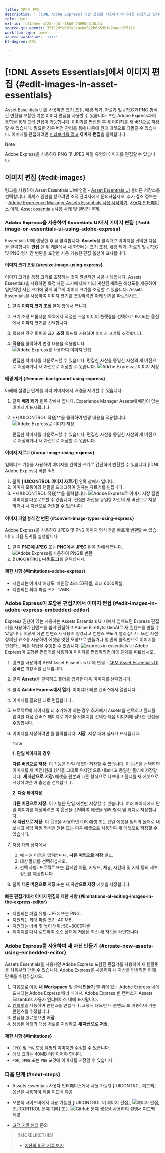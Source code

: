 ```yaml
---
title: 이미지 편집
description: ' [!DNL Adobe Express] 기반 옵션을 사용하여 이미지를 편집하고 업데이트된 이미지를 버전으로 저장합니다.'
role: User
exl-id: fc21a6ee-bf23-4dbf-86b0-74695a315b2a
source-git-commit: 35f92dfe66fa2cae6a512b6b59bfe2bacc87511c
workflow-type: tm+mt
source-wordcount: '1116'
ht-degree: 29%

---
```


# [!DNL Assets Essentials]에서 이미지 편집 {#edit-images-in-asset-essentials}

Asset Essentials UI를 사용하면 크기 조정, 배경 제거, 자르기 및 JPEG과 PNG 형식 간 변환을 포함한 기본 이미지 편집을 사용할 수 있습니다. 또한 Adobe Express과의 통합을 통해 고급 편집이 가능합니다. 이미지를 편집한 후 새 이미지를 새 버전으로 저장할 수 있습니다. 필요한 경우 버전 관리를 통해 나중에 원래 에셋으로 되돌릴 수 있습니다. 이미지를 편집하려면 [미리보기를 열고](https://experienceleague.adobe.com/en/docs/experience-manager-assets-essentials/help/navigate-view#preview-assets) **이미지 편집**&#x200B;을 클릭합니다.

>[!NOTE]
>
>Adobe Express을 사용하여 PNG 및 JPEG 파일 유형의 이미지를 편집할 수 있습니다.

<!--The editing actions that are available are Spot healing, Crop and straighten, Resize image, and Adjust image.-->

## 이미지 편집 {#edit-images}

링크를 사용하여 Asset Essentials UI에 연결 - [Asset Essentials UI](https://experience.adobe.com/#/assets) 올바른 저장소를 선택합니다. 액세스 권한을 받으려면 조직 관리자에게 문의하십시오.
추가 참조 정보는 - [Adobe Experience Manager Assets Essentials 사용 시작하기](https://experienceleague.adobe.com/en/docs/experience-manager-assets-essentials/help/get-started), [사용자 인터페이스 이해](https://experienceleague.adobe.com/en/docs/experience-manager-assets-essentials/help/navigate-view), [Asset essentials 사용 사례](https://experienceleague.adobe.com/en/docs/experience-manager-assets-essentials/help/get-started#use-cases) 및 [알려진 문제](https://experienceleague.adobe.com/en/docs/experience-manager-assets-essentials/help/release-notes).
<!--
>[!CONTEXTUALHELP]
>id="assets_express_integration"
>title="Adobe Express Integration"
>abstract="Easy and intuitive image-editing tools powered by Adobe Express available directly within AEM Assets to increase content reuse and accelerate content velocity."-->

### Adobe Express을 사용하여 Essentials UI에서 이미지 편집 {#edit-image-on-essentials-ui-using-adobe-express}

Essentials UI에 랜딩한 후 을 클릭합니다. **Assets**&#x200B;을 클릭하고 이미지를 선택한 다음 을 클릭합니다 **편집** 맨 위 레일에서 새 화면에는 크기 조정, 배경 제거, 자르기 및 JPEG 및 PNG 형식 간 변환을 포함한 사용 가능한 편집 옵션이 표시됩니다.

#### 이미지 크기 조정 {#resize-image-using-express}

이미지 크기를 특정 크기로 조정하는 것이 일반적인 사용 사례입니다. Assets Essentials을 사용하면 특정 사진 크기에 대해 미리 계산된 새로운 해상도를 제공하여 일반적인 사진 크기에 맞게 빠르게 이미지 크기를 조정할 수 있습니다. Assets Essentials을 사용하여 이미지 크기를 조정하려면 아래 단계를 따르십시오.

1. 클릭 **이미지 크기 조정** 왼쪽 창에서 엽니다.
2. 크기 조정 드롭다운 목록에서 적절한 소셜 미디어 플랫폼을 선택하고 표시되는 옵션에서 이미지 크기를 선택합니다.
3. 필요한 경우 **이미지 크기 조정** 필드를 사용하여 이미지 크기를 조정합니다.
4. **적용**을 클릭하여 변경 내용을 적용합니다.
   ![Adobe Express를 사용하여 이미지 편집](/help/using/assets/adobe-express-resize-image.png)

   편집한 이미지를 다운로드할 수 있습니다. 편집한 자산을 동일한 자산의 새 버전으로 저장하거나 새 자산으로 저장할 수 있습니다.
   ![Adobe Express로 이미지 저장](/help/using/assets/adobe-express-resize-save.png)

#### 배경 제거 {#remove-background-using-express}

아래에 설명된 단계를 따라 이미지에서 배경을 제거할 수 있습니다.

1. 클릭 **배경 제거** 왼쪽 창에서 엽니다. Experience Manager Assets에 배경이 없는 이미지가 표시됩니다.
2. **[!UICONTROL 적용]**을 클릭하여 변경 내용을 적용합니다.
   ![Adobe Express로 이미지 저장](/help/using/assets/adobe-express-remove-background.png)

   편집한 이미지를 다운로드할 수 있습니다. 편집한 자산을 동일한 자산의 새 버전으로 저장하거나 새 자산으로 저장할 수 있습니다.

#### 이미지 자르기 {#crop-image-using-express}

임베디드 기능을 사용하여 이미지를 완벽한 크기로 간단하게 변환할 수 있습니다 [!DNL Adobe Express] 빠른 작업.

1. 클릭 **[!UICONTROL 이미지 자르기]** 왼쪽 창에서 엽니다.
2. 이미지 모퉁이의 핸들을 드래그하여 원하는 자르기를 만듭니다.
3. **[!UICONTROL 적용]**을 클릭합니다.
   ![Adobe Express로 이미지 저장](/help/using/assets/adobe-express-crop-image.png)
잘린 이미지를 다운로드할 수 있습니다. 편집한 자산을 동일한 자산의 새 버전으로 저장하거나 새 자산으로 저장할 수 있습니다.

#### 이미지 파일 형식 간 변환 {#convert-image-types-using-express}

Adobe Express을 사용하여 JPEG 및 PNG 이미지 형식 간을 빠르게 변환할 수 있습니다. 다음 단계를 실행합니다.

1. 클릭 **PNG에 JPEG** 또는 **PNG에서 JPEG** 왼쪽 창에서 엽니다.
   ![Adobe Express를 사용하여 PNG로 변환](/help/using/assets/adobe-express-convert-image.png)
2. **[!UICONTROL 다운로드]**&#x200B;를 클릭합니다.

#### 제한 사항 {#limitations-adobe-express}

* 지원되는 이미지 해상도: 차원당 최소 50픽셀, 최대 6000픽셀.
* 지원되는 최대 파일 크기: 17MB.

### Adobe Express이 포함된 편집기에서 이미지 편집 {#edit-images-in-adobe-express-embedded-editor}

Express 권한이 있는 사용자는 Assets Essentials UI 내에서 임베드된 Express 편집기를 사용하여 컨텐츠를 쉽게 편집하고 Adobe Firefly의 GenAI로 새 컨텐츠를 만들 수 있습니다. 이렇게 하면 컨텐츠 재사용이 향상되고 컨텐츠 속도가 빨라집니다. 또한 사전 정의된 요소를 사용하여 에셋을 멋진 모양으로 만들거나 몇 번의 클릭만으로 이미지를 편집하는 빠른 작업을 수행할 수 있습니다.
![express in essentials UI](/help/using/assets/express-in-essentials-ui.jpg)
Adobe Express이 포함된 편집기를 사용하여 이미지를 편집하려면 아래 단계를 따르십시오.

1. 링크를 사용하여 AEM Asset Essentials UI에 연결 - [AEM Asset Essentials UI](https://experience.adobe.com/#/assets) 올바른 저장소를 선택합니다.
1. 클릭 **Assets**&#x200B;을 클릭하고 폴더를 입력한 다음 이미지를 선택합니다.
1. 클릭 **Adobe Express에서 열기**. 이미지가 빠른 캔버스에서 열립니다.
1. 이미지를 필요한 대로 편집합니다.
1. 프로젝트에 페이지를 더 추가해야 하는 경우 **추가**&#x200B;에서 Assets을 선택하고 폴더를 입력한 다음 캔버스 페이지로 가져올 이미지를 선택한 다음 이미지에 필요한 편집을 수행합니다.
1. 이미지를 저장하려면 를 클릭합니다. **저장**. 저장 대화 상자가 표시됩니다.

   >[!NOTE]
   >
   > **1. 단일 페이지의 경우**
   >
   > **다른 버전으로 저장:** 이 기능은 단일 에셋만 저장할 수 있습니다. 이 옵션을 선택하면 이미지를 새 버전(원래 형식을 그대로 유지함)으로 내보내고 동일한 폴더에 저장합니다.
   > **새 자산으로 저장:** 에셋을 원본과 다른 형식으로 내보내고 폴더를 새 에셋으로 저장하려면 이 옵션을 선택합니다.
   >  
   > **2. 다중 페이지용**
   >
   > **다른 버전으로 저장:** 이 기능은 단일 에셋만 저장할 수 있습니다. 여러 페이지에서 단일 페이지를 저장하려면 이 옵션을 선택하여 에셋을 원래 형식 및 위치로 저장합니다.\
   > **새 자산으로 저장:** 이 옵션을 사용하면 여러 에셋 또는 단일 에셋을 임의의 폴더로 내보내고 해당 파일 형식을 원본 또는 다른 에셋으로 사용하여 새 에셋으로 저장할 수 있습니다.

1. 저장 대화 상자에서
   1. 에 파일 이름을 입력합니다. **다른 이름으로 저장** 필드.
   1. 대상 폴더를 선택하십시오.
   1. 선택 사항: 프로젝트 또는 캠페인 이름, 키워드, 채널, 시간대 및 지역 등의 세부 정보를 제공합니다.
1. 클릭 **다른 버전으로 저장** 또는 **새 자산으로 저장** 에셋을 저장합니다.

#### 빠른 편집기에서 이미지 편집의 제한 사항 {#limitations-of-editing-images-in-the-express-editor}

* 지원되는 파일 유형: JPEG 또는 PNG.
* 지원되는 최대 파일 크기: 40 MB.
* 지원되는 너비 및 높이 범위: 50~8000픽셀
* 페이지를 다시 로드하여 소스 폴더에 저장된 최신 새 자산을 확인합니다.

### Adobe Express를 사용하여 새 자산 만들기 {#create-new-assets-using-embedded-editor}

Assets Essentials을 사용하면 Adobe Express 포함된 편집기를 사용하여 새 템플릿을 처음부터 만들 수 있습니다. Adobe Express을 사용하여 새 자산을 만들려면 아래 단계를 수행하십시오.

1. 다음으로 이동 **내 Workspace** 및 클릭 **만들기** 맨 위에 있는 Adobe Express 내에 표시되는 Adobe Express 배너 내에서. Adobe Express 빈 캔버스가 Assets Essentials 사용자 인터페이스 내에 표시됩니다.
1. [템플릿](https://helpx.adobe.com/kr/express/using/work-with-templates.html)을 사용하여 콘텐츠를 만듭니다. 그렇지 않으면 내 콘텐츠 로 이동하여 기존 콘텐츠를 수정합니다.
1. 편집을 완료했으면 **저장**.
1. 생성된 에셋의 대상 경로를 지정하고 **새 자산으로 저장**.

#### 제한 사항 {#limitations}

* `JPEG` 및 `PNG` 포맷 유형의 이미지만 수정할 수 있습니다.
* 에셋 크기는 40MB 미만이어야 합니다.
* `PDF`, `JPEG` 또는 `PNG` 포맷에 이미지를 저장할 수 있습니다.

<!--
## Edit images using [!DNL Adobe Photoshop Express] {#edit-using-photoshop-express}

<!--
After editing an image, you can save the new image as a new version. Versioning helps you to revert to the original asset later, if needed. To edit an image, [open its preview](/help/using/navigate-view.md#preview-assets) and click **[!UICONTROL Edit Image]** ![edit icon](assets/do-not-localize/edit-icon.png) from the rail on the right.

![Options to edit an image](assets/edit-image2.png)

*Figure: The options to edit images are powered by [!DNL Adobe Photoshop Express].*
-->
<!--
### Spot heal images {#spot-heal-images-using-photoshop-express}

If there are minor spots or small objects on an image, you can edit and remove the spots using the spot healing feature provided by Adobe Photoshop.

The brush samples the retouched area and makes the repaired pixels blend seamlessly into the rest of the image. Use a brush size that is only slightly larger than the spot you want to fix.

![Spot healing edit option](assets/edit-spot-healing.png)

<!-- 
TBD: See if we should give backlinks to PS docs for these concepts.
For more information about how Spot Healing works in Photoshop, see [retouching and repairing photos](https://helpx.adobe.com/photoshop/using/retouching-repairing-images.html). 
-->
<!--
### Crop and straighten images {#crop-straighten-images-using-photoshop-express}

Using the crop and straighten option that you can do basic cropping, rotate image, flip it horizontally or vertically, and crop it to dimensions suitable for popular social media websites.

To save your edits, click **[!UICONTROL Crop Image]**. After editing, you can save the new image as a version.

![Option to crop and straighten](assets/edit-crop-straighten.png)

Many default options let you crop your image to the best proportions that fit various social media profiles and posts.

### Resize image {#resize-image-using-photoshop-express}

You can view the common photo sizes in centimeters or inches to know the dimensions. By default, the resizing method retains the aspect ratio. To manually override the aspect ratio, click ![](assets/do-not-localize/lock-closed-icon.png).

Enter the dimensions and click **[!UICONTROL Resize Image]** to resize the image. Before you save the changes as a version, you can either undo all the changes done before saving by clicking [!UICONTROL Undo] or you can change the specific step in the editing process by clicking [!UICONTROL Revert].

![Options when resizing an image](assets/resize-image.png)

### Adjust image {#adjust-image-using-photoshop-express}

[!DNL Assets Essentials] lets you adjust the color, tone, contrast, and more, with just a few clicks. Click **[!UICONTROL Adjust image]** in the edit window. The following options are available in the right sidebar:

* **Popular**: [!UICONTROL High Contrast & Detail], [!UICONTROL Desaturated Contrast], [!UICONTROL Aged Photo], [!UICONTROL B&W Soft], and [!UICONTROL B&W Sepia Tone].
* **Color**: [!UICONTROL Natural], [!UICONTROL Bright], [!UICONTROL High Contrast], [!UICONTROL High Contrast & Detail], [!UICONTROL Vivid], and [!UICONTROL Matte].
* **Creative**: [!UICONTROL Desaturated Contrast], [!UICONTROL Cool Light], [!UICONTROL Turquoise & Red], [!UICONTROL Soft Mist], [!UICONTROL Vintage Instant], [!UICONTROL Warm Contrast], [!UICONTROL Flat & Green], [!UICONTROL Red Lift Matte], [!UICONTROL Warm Shadows], and [!UICONTROL Aged Photo].
* **B&W**: [!UICONTROL B&W Landscape], [!UICONTROL B&W High Contrast], [!UICONTROL B&W Punch], [!UICONTROL B&W Low Contrast], [!UICONTROL B&W Flat], [!UICONTROL B&W Soft], [!UICONTROL B&W Infrared], [!UICONTROL B&W Selenium Tone], [!UICONTROL B&W Sepia Tone], and [!UICONTROL B&W Split Tone].
* **Vignetting**: [!UICONTROL None], [!UICONTROL Light], [!UICONTROL Medium], and [!UICONTROL Heavy].

![Adjust image by editing](assets/adjust-image.png)

<!--
TBD: Insert a video of the available social media options.
-->

### 다음 단계 {#next-steps}

* Assets Essentials 사용자 인터페이스에서 사용 가능한 [!UICONTROL 피드백] 옵션을 사용하여 제품 피드백 제공

* 오른쪽 사이드바에서 사용 가능한 [!UICONTROL 이 페이지 편집], ![페이지 편집](assets/do-not-localize/edit-page.png), [!UICONTROL 문제 기록] 또는 ![GitHub 문제 생성](assets/do-not-localize/github-issue.png)을 사용하여 설명서 피드백 제공

* [고객 지원 센터](https://experienceleague.adobe.com/?support-solution=General#support) 문의

>[!MORELIKETHIS]
>
>* [자산의 버전 기록 보기](/help/using/navigate-view.md)
